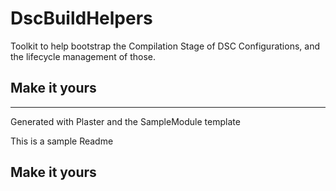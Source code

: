 # DscBuildHelpers

Toolkit to help bootstrap the Compilation Stage of DSC Configurations, and the lifecycle management of those.

## Make it yours

---
Generated with Plaster and the SampleModule template


This is a sample Readme

## Make it yours
